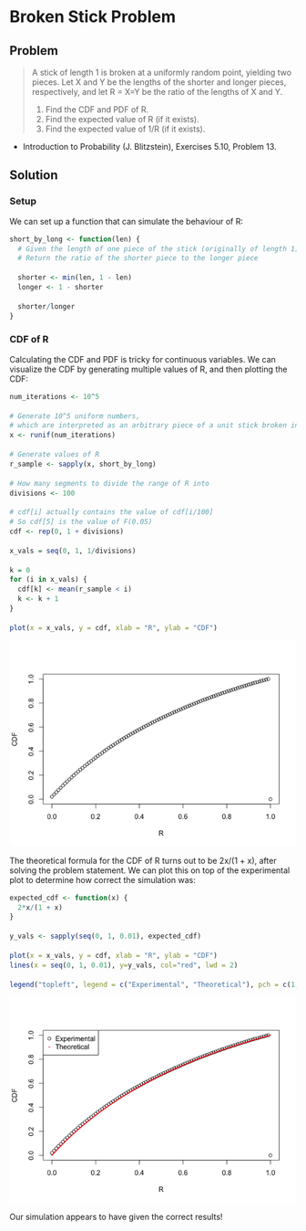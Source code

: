 Broken Stick Problem
================

Problem
-------

> A stick of length 1 is broken at a uniformly random point, yielding two pieces. Let X and Y be the lengths of the shorter and longer pieces, respectively, and let R = X=Y be the ratio of the lengths of X and Y.
>
> 1.  Find the CDF and PDF of R.
> 2.  Find the expected value of R (if it exists).
> 3.  Find the expected value of 1/R (if it exists).

-   Introduction to Probability (J. Blitzstein), Exercises 5.10, Problem 13.

Solution
--------

### Setup

We can set up a function that can simulate the behaviour of R:

``` r
short_by_long <- function(len) {
  # Given the length of one piece of the stick (originally of length 1), 
  # Return the ratio of the shorter piece to the longer piece
  
  shorter <- min(len, 1 - len)
  longer <- 1 - shorter
  
  shorter/longer
}
```

### CDF of R

Calculating the CDF and PDF is tricky for continuous variables. We can visualize the CDF by generating multiple values of R, and then plotting the CDF:

``` r
num_iterations <- 10^5

# Generate 10^5 uniform numbers, 
# which are interpreted as an arbitrary piece of a unit stick broken into 2
x <- runif(num_iterations)

# Generate values of R
r_sample <- sapply(x, short_by_long)

# How many segments to divide the range of R into
divisions <- 100

# cdf[i] actually contains the value of cdf[i/100]
# So cdf[5] is the value of F(0.05)
cdf <- rep(0, 1 + divisions)

x_vals = seq(0, 1, 1/divisions)

k = 0
for (i in x_vals) {
  cdf[k] <- mean(r_sample < i)
  k <- k + 1
}

plot(x = x_vals, y = cdf, xlab = "R", ylab = "CDF")
```

![](BrokenStickProblem_files/figure-markdown_github-ascii_identifiers/unnamed-chunk-2-1.png)

The theoretical formula for the CDF of R turns out to be 2x/(1 + x), after solving the problem statement. We can plot this on top of the experimental plot to determine how correct the simulation was:

``` r
expected_cdf <- function(x) {
  2*x/(1 + x)
}

y_vals <- sapply(seq(0, 1, 0.01), expected_cdf)

plot(x = x_vals, y = cdf, xlab = "R", ylab = "CDF")
lines(x = seq(0, 1, 0.01), y=y_vals, col="red", lwd = 2)

legend("topleft", legend = c("Experimental", "Theoretical"), pch = c(1, 45), col=c("black", "red"))
```

![](BrokenStickProblem_files/figure-markdown_github-ascii_identifiers/unnamed-chunk-3-1.png)

Our simulation appears to have given the correct results!
